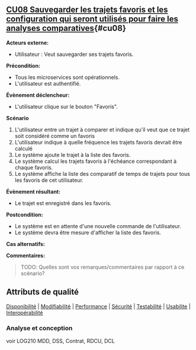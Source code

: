 ## [**CU08** Sauvegarder les trajets favoris et les configuration qui seront utilisés pour faire les analyses comparatives](#da-cu08){#cu08}

**Acteurs externe:** 
- Utilisateur : Veut sauvegarder ses trajets favoris.

**Précondition:** 
- Tous les microservices sont opérationnels.
- L'utilisateur est authentifié.

**Évènement déclencheur:** 
- L'utilisateur clique sur le bouton "Favoris".

**Scénario**
1. L'utilisateur entre un trajet à comparer et indique qu'il veut que ce trajet soit considéré comme un favoris
1. L'utilisateur indique à quelle fréquence les trajets favoris devrait être calculé
2. Le système ajoute le trajet à la liste des favoris.
3. Le système calcul les trajets favoris à l'échéance correspondant à chaque favoris.
4. Le système affiche la liste des comparatif de temps de trajets pour tous les favoris de cet utilisateur.
   
**Évènement résultant:**
- Le trajet est enregistré dans les favoris.

**Postcondition:** 
- Le système est en attente d'une nouvelle commande de l'utilisateur.
- Le système devra être mesure d'afficher la liste des favoris.

**Cas alternatifs:**

**Commentaires:**
> TODO: Quelles sont vos remarques/commentaires par rapport à ce scénario?

## Attributs de qualité
[Disponibilité](#d-cu08) | [Modifiabilité](#m-cu08) | [Performance](#p-cu08) | [Sécurité](#s-cu08) | [Testabilité](#t-cu08) | [Usabilite](#u-cu08) | [Interopérabilité](#i-cu08)

### Analyse et conception
voir LOG210
MDD, DSS, Contrat, RDCU, DCL
